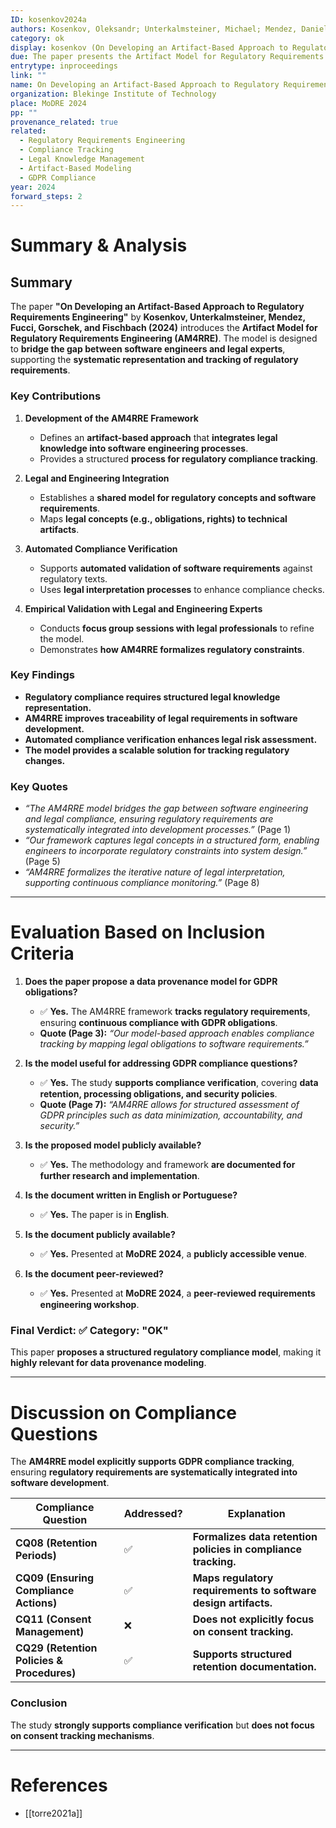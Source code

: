 ```yaml
---
ID: kosenkov2024a
authors: Kosenkov, Oleksandr; Unterkalmsteiner, Michael; Mendez, Daniel; Fucci, Davide; Gorschek, Tony; Fischbach, Jannik
category: ok
display: kosenkov (On Developing an Artifact-Based Approach to Regulatory Requirements Engineering)
due: The paper presents the Artifact Model for Regulatory Requirements Engineering (AM4RRE), which formalizes regulatory requirements and legal knowledge, making it relevant for data provenance modeling.
entrytype: inproceedings
link: ""
name: On Developing an Artifact-Based Approach to Regulatory Requirements Engineering
organization: Blekinge Institute of Technology
place: MoDRE 2024
pp: ""
provenance_related: true
related:
  - Regulatory Requirements Engineering
  - Compliance Tracking
  - Legal Knowledge Management
  - Artifact-Based Modeling
  - GDPR Compliance
year: 2024
forward_steps: 2
---
```


# **Summary & Analysis**

## **Summary**

The paper **"On Developing an Artifact-Based Approach to Regulatory Requirements Engineering"** by **Kosenkov, Unterkalmsteiner, Mendez, Fucci, Gorschek, and Fischbach (2024)** introduces the **Artifact Model for Regulatory Requirements Engineering (AM4RRE)**. The model is designed to **bridge the gap between software engineers and legal experts**, supporting the **systematic representation and tracking of regulatory requirements**.

### **Key Contributions**

1. **Development of the AM4RRE Framework**
    
    - Defines an **artifact-based approach** that **integrates legal knowledge into software engineering processes**.
    - Provides a structured **process for regulatory compliance tracking**.
2. **Legal and Engineering Integration**
    
    - Establishes a **shared model for regulatory concepts and software requirements**.
    - Maps **legal concepts (e.g., obligations, rights) to technical artifacts**.
3. **Automated Compliance Verification**
    
    - Supports **automated validation of software requirements** against regulatory texts.
    - Uses **legal interpretation processes** to enhance compliance checks.
4. **Empirical Validation with Legal and Engineering Experts**
    
    - Conducts **focus group sessions with legal professionals** to refine the model.
    - Demonstrates **how AM4RRE formalizes regulatory constraints**.

### **Key Findings**

- **Regulatory compliance requires structured legal knowledge representation.**
- **AM4RRE improves traceability of legal requirements in software development.**
- **Automated compliance verification enhances legal risk assessment.**
- **The model provides a scalable solution for tracking regulatory changes.**

### **Key Quotes**

- _“The AM4RRE model bridges the gap between software engineering and legal compliance, ensuring regulatory requirements are systematically integrated into development processes.”_ (Page 1)
- _“Our framework captures legal concepts in a structured form, enabling engineers to incorporate regulatory constraints into system design.”_ (Page 5)
- _“AM4RRE formalizes the iterative nature of legal interpretation, supporting continuous compliance monitoring.”_ (Page 8)

---

# **Evaluation Based on Inclusion Criteria**

1. **Does the paper propose a data provenance model for GDPR obligations?**
    
    - ✅ **Yes.** The AM4RRE framework **tracks regulatory requirements**, ensuring **continuous compliance with GDPR obligations**.
    - **Quote (Page 3):** _“Our model-based approach enables compliance tracking by mapping legal obligations to software requirements.”_
2. **Is the model useful for addressing GDPR compliance questions?**
    
    - ✅ **Yes.** The study **supports compliance verification**, covering **data retention, processing obligations, and security policies**.
    - **Quote (Page 7):** _“AM4RRE allows for structured assessment of GDPR principles such as data minimization, accountability, and security.”_
3. **Is the proposed model publicly available?**
    
    - ✅ **Yes.** The methodology and framework **are documented for further research and implementation**.
4. **Is the document written in English or Portuguese?**
    
    - ✅ **Yes.** The paper is in **English**.
5. **Is the document publicly available?**
    
    - ✅ **Yes.** Presented at **MoDRE 2024**, a **publicly accessible venue**.
6. **Is the document peer-reviewed?**
    
    - ✅ **Yes.** Presented at **MoDRE 2024**, a **peer-reviewed requirements engineering workshop**.

### **Final Verdict:** ✅ **Category: "OK"**

This paper **proposes a structured regulatory compliance model**, making it **highly relevant for data provenance modeling**.

---

# **Discussion on Compliance Questions**

The **AM4RRE model explicitly supports GDPR compliance tracking**, ensuring **regulatory requirements are systematically integrated into software development**.

|**Compliance Question**|**Addressed?**|**Explanation**|
|---|---|---|
|**CQ08 (Retention Periods)**|✅|**Formalizes data retention policies in compliance tracking.**|
|**CQ09 (Ensuring Compliance Actions)**|✅|**Maps regulatory requirements to software design artifacts.**|
|**CQ11 (Consent Management)**|❌|**Does not explicitly focus on consent tracking.**|
|**CQ29 (Retention Policies & Procedures)**|✅|**Supports structured retention documentation.**|

### **Conclusion**

The study **strongly supports compliance verification** but **does not focus on consent tracking mechanisms**.

---

# References

- [[torre2021a]]